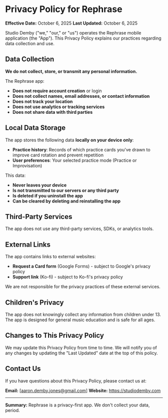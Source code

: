 # Privacy Policy for Rephrase

**Effective Date:** October 6, 2025
**Last Updated:** October 6, 2025

Studio Demby ("we," "our," or "us") operates the Rephrase mobile application (the "App"). This Privacy Policy explains our practices regarding data collection and use.

## Data Collection

**We do not collect, store, or transmit any personal information.**

The Rephrase app:
- **Does not require account creation** or login
- **Does not collect names, email addresses, or contact information**
- **Does not track your location**
- **Does not use analytics or tracking services**
- **Does not share data with third parties**

## Local Data Storage

The app stores the following data **locally on your device only**:
- **Practice history**: Records of which practice cards you've drawn to improve card rotation and prevent repetition
- **User preferences**: Your selected practice mode (Practice or Improvisation)

This data:
- **Never leaves your device**
- **Is not transmitted to our servers or any third party**
- **Is deleted if you uninstall the app**
- **Can be cleared by deleting and reinstalling the app**

## Third-Party Services

The app does not use any third-party services, SDKs, or analytics tools.

## External Links

The app contains links to external websites:
- **Request a Card form** (Google Forms) - subject to Google's privacy policy
- **Support link** (Ko-fi) - subject to Ko-fi's privacy policy

We are not responsible for the privacy practices of these external services.

## Children's Privacy

The app does not knowingly collect any information from children under 13. The app is designed for general music education and is safe for all ages.

## Changes to This Privacy Policy

We may update this Privacy Policy from time to time. We will notify you of any changes by updating the "Last Updated" date at the top of this policy.

## Contact Us

If you have questions about this Privacy Policy, please contact us at:

**Email:** [aaron.demby.jones@gmail.com]
**Website:** https://studiodemby.com

---

**Summary:** Rephrase is a privacy-first app. We don't collect your data, period.
